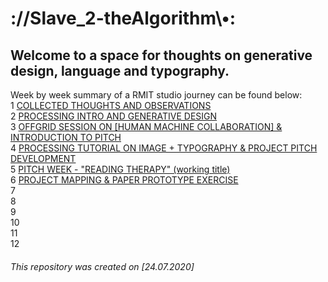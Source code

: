 # ://Slave_2-theAlgorithm\\•:

## Welcome to a space for thoughts on generative design, language and typography.

Week by week summary of a RMIT studio journey can be found below:</br>
1 [COLLECTED THOUGHTS AND OBSERVATIONS](https://github.com/mikewlam/S2A/tree/master/WK1)</br>
2 [PROCESSING INTRO AND GENERATIVE DESIGN](https://github.com/mikewlam/S2A/tree/master/WK2)</br>
3 [OFFGRID SESSION ON [HUMAN MACHINE COLLABORATION] & INTRODUCTION TO PITCH](https://github.com/mikewlam/S2A/tree/master/WK3)</br>
4 [PROCESSING TUTORIAL ON IMAGE + TYPOGRAPHY & PROJECT PITCH DEVELOPMENT](https://github.com/mikewlam/S2A/tree/master/WK4)</br>
5 [PITCH WEEK - "READING THERAPY" (working title)](https://github.com/mikewlam/S2A/tree/master/WK5)</br>
6 [PROJECT MAPPING & PAPER PROTOTYPE EXERCISE](https://github.com/mikewlam/S2A/tree/master/WK6)</br>
7 </br>
8 </br>
9 </br>
10 </br>
11 </br>
12 </br>

###### This repository was created on [24.07.2020]
